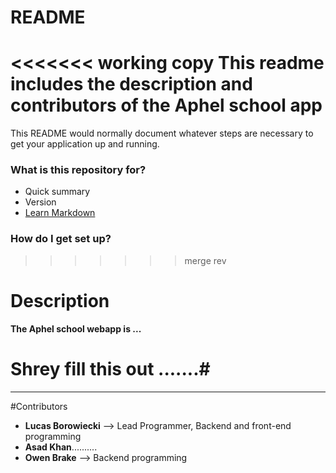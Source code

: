 # README #

<<<<<<< working copy
**This readme includes the description and contributors of the Aphel school app**
=======
This README would normally  document whatever steps are necessary to get your application up and running.

### What is this repository for? ###

* Quick summary
* Version
* [Learn Markdown](https://bitbucket.org/tutorials/markdowndemo)

### How do I get set up? ###
>>>>>>> merge rev

# Description #
**The Aphel school webapp is ...**
# Shrey fill this out .......#
**********

#Contributors

- **Lucas Borowiecki** --> Lead Programmer, Backend and front-end programming
- **Asad Khan**..........
- **Owen  Brake** --> Backend programming

